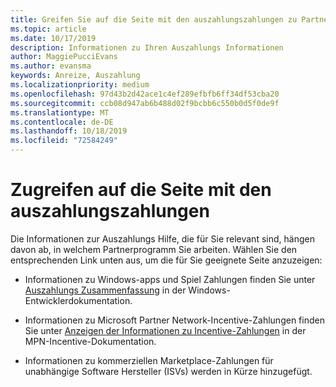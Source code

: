 ```yaml
---
title: Greifen Sie auf die Seite mit den auszahlungszahlungen zu Partner Center
ms.topic: article
ms.date: 10/17/2019
description: Informationen zu Ihren Auszahlungs Informationen
author: MaggiePucciEvans
ms.author: evansma
keywords: Anreize, Auszahlung
ms.localizationpriority: medium
ms.openlocfilehash: 97d43b2d42ace1c4ef289efbfb6ff34df53cba20
ms.sourcegitcommit: ccb08d947ab6b488d02f9bcbb6c550b0d5f0de9f
ms.translationtype: MT
ms.contentlocale: de-DE
ms.lasthandoff: 10/18/2019
ms.locfileid: "72584249"
---
```

# <a name="access-your-incentives-payouts-page"></a>Zugreifen auf die Seite mit den auszahlungszahlungen

Die Informationen zur Auszahlungs Hilfe, die für Sie relevant sind, hängen davon ab, in welchem Partnerprogramm Sie arbeiten. Wählen Sie den entsprechenden Link unten aus, um die für Sie geeignete Seite anzuzeigen:

- Informationen zu Windows-apps und Spiel Zahlungen finden Sie unter [Auszahlungs Zusammenfassung](https://docs.microsoft.com/en-us/windows/uwp/publish/payout-summary) in der Windows-Entwicklerdokumentation.

- Informationen zu Microsoft Partner Network-Incentive-Zahlungen finden Sie unter [Anzeigen der Informationen zu Incentive-Zahlungen](understand-incentive-payouts.md) in der MPN-Incentive-Dokumentation.

- Informationen zu kommerziellen Marketplace-Zahlungen für unabhängige Software Hersteller (ISVs) werden in Kürze hinzugefügt.
